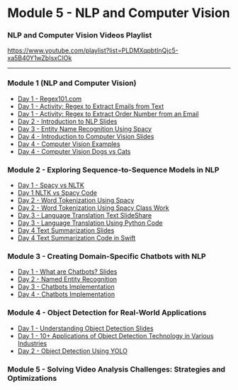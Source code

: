 # Module 5 - NLP and Computer Vision 

### NLP and Computer Vision Videos Playlist
https://www.youtube.com/playlist?list=PLDMXqpbtInQjc5-xa5B40Y1wZbIsxCIOk

---

### Module 1 (NLP and Computer Vision)

- [Day 1 - Regex101.com](https://regex101.com/)
- [Day 1 - Activity: Regex to Extract Emails from Text](resources/regex-to-extract-words-from-text.md)
- [Day 1 - Activity: Regex to Extract Order Number from an Email](resources/regex-extract-order-number.md)
- [Day 2 - Introduction to NLP Slides](../Slides/NLPAndComputerVision/intro-nlp.key)
- [Day 3 - Entity Name Recognition Using Spacy](resources/introduction-to-spacy.ipynb)
- [Day 4 - Introduction to Computer Vision Slides](../Slides/NLPAndComputerVision/intro-computer-vision.key)
- [Day 4 - Computer Vision Examples](https://builtin.com/machine-learning/computer-vision) 
- [Day 4 - Computer Vision Dogs vs Cats](resources/cats-dogs-classification.ipynb)

### Module 2 - Exploring Sequence-to-Sequence Models in NLP 

- [Day 1 - Spacy vs NLTK](../Slides/spacy-vs-nltk.key)
- [Day 1 NLTK vs Spacy Code ](resources/nltk-vs-spacy.ipynb)
- [Day 2 - Word Tokenization Using Spacy]()
- [Day 2 - Word Tokenization Using Spacy Class Work](resources/tokenization-spacy.ipynb)
- [Day 3 - Language Translation Text SlideShare](../Slides/language-translation.key) 
- [Day 3 - Language Translation Using Python Code](resources/language-translation.ipynb)
- [Day 4 Text Summarization Slides](../Slides/intro-text-summarization.key) 
- [Day 4 Text Summarization Code in Swift](resources/SummarizationApp/)

### Module 3 -  Creating Domain-Specific Chatbots with NLP

- [Day 1 - What are Chatbots? Slides]()
- [Day 2 - Named Entity Recognition]() 
- [Day 3 - Chatbots Implementation]() 
- [Day 4 - Chatbots Implementation]() 


### Module 4 - Object Detection for Real-World Applications

- [Day 1 - Understanding Object Detection Slides](../Slides/introduction-computer-vision.key) 
- [Day 1 - 10+ Applications of Object Detection Technology in Various Industries](https://smarttek.solutions/blog/object-detection-technology/)
- [Day 2 - Object Detection Using YOLO](resources/object-detection.ipynb)

### Module 5 - Solving Video Analysis Challenges: Strategies and Optimizations 